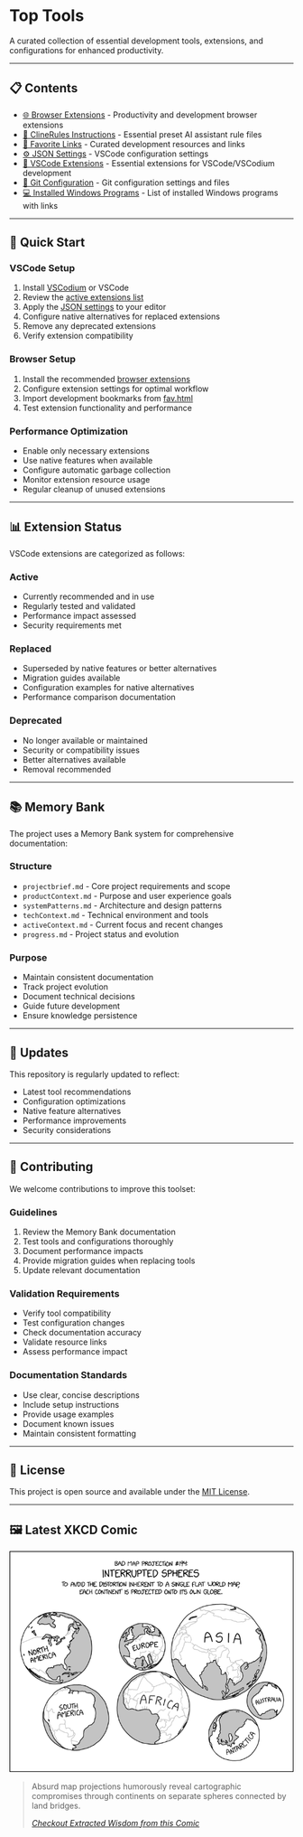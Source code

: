 # Top Tools

A curated collection of essential development tools, extensions, and configurations for enhanced productivity.

---

## 📋 Contents

- [🌐 Browser Extensions](src/browser.md) - Productivity and development browser extensions
- [🤖 ClineRules Instructions](src/clinerules.md) - Essential preset AI assistant rule files
- [🔗 Favorite Links](/src/fav.html) - Curated development resources and links
- [⚙️ JSON Settings](src/settings.json) - VSCode configuration settings
- [🔧 VSCode Extensions](src/vscode.md) - Essential extensions for VSCode/VSCodium development
- [📌 Git Configuration](src/gitconfig.md) - Git configuration settings and files
- [💻 Installed Windows Programs](src/windows.md) - List of installed Windows programs with links

---

## 🚀 Quick Start

### VSCode Setup

1. Install [VSCodium](https://vscodium.com/) or VSCode
2. Review the [active extensions list](src/vscode.md#active-extensions)
3. Apply the [JSON settings](src/settings.json) to your editor
4. Configure native alternatives for replaced extensions
5. Remove any deprecated extensions
6. Verify extension compatibility

### Browser Setup

1. Install the recommended [browser extensions](src/browser.md)
2. Configure extension settings for optimal workflow
3. Import development bookmarks from [fav.html](/src/fav.html)
4. Test extension functionality and performance

### Performance Optimization

- Enable only necessary extensions
- Use native features when available
- Configure automatic garbage collection
- Monitor extension resource usage
- Regular cleanup of unused extensions

---

## 📊 Extension Status

VSCode extensions are categorized as follows:

### Active

- Currently recommended and in use
- Regularly tested and validated
- Performance impact assessed
- Security requirements met

### Replaced

- Superseded by native features or better alternatives
- Migration guides available
- Configuration examples for native alternatives
- Performance comparison documentation

### Deprecated

- No longer available or maintained
- Security or compatibility issues
- Better alternatives available
- Removal recommended

---

## 📚 Memory Bank

The project uses a Memory Bank system for comprehensive documentation:

### Structure

- `projectbrief.md` - Core project requirements and scope
- `productContext.md` - Purpose and user experience goals
- `systemPatterns.md` - Architecture and design patterns
- `techContext.md` - Technical environment and tools
- `activeContext.md` - Current focus and recent changes
- `progress.md` - Project status and evolution

### Purpose

- Maintain consistent documentation
- Track project evolution
- Document technical decisions
- Guide future development
- Ensure knowledge persistence

---

## 🔄 Updates

This repository is regularly updated to reflect:

- Latest tool recommendations
- Configuration optimizations
- Native feature alternatives
- Performance improvements
- Security considerations

---

## 📝 Contributing

We welcome contributions to improve this toolset:

### Guidelines

1. Review the Memory Bank documentation
2. Test tools and configurations thoroughly
3. Document performance impacts
4. Provide migration guides when replacing tools
5. Update relevant documentation

### Validation Requirements

- Verify tool compatibility
- Test configuration changes
- Check documentation accuracy
- Validate resource links
- Assess performance impact

### Documentation Standards

- Use clear, concise descriptions
- Include setup instructions
- Provide usage examples
- Document known issues
- Maintain consistent formatting

---

## 📄 License

This project is open source and available under the [MIT License](LICENSE).

---

## 🖼️ Latest XKCD Comic

![Latest XKCD Comic](xkcd_scraper/comics/latest_xkcd.jpg)

> Absurd map projections humorously reveal cartographic compromises through continents on separate spheres connected by
> land bridges.
>
> [_Checkout Extracted Wisdom from this Comic_](./xkcd_scraper/comics/xkcd_wisdom_output.md)
